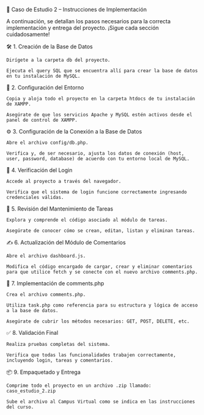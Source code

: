 📘 Caso de Estudio 2 – Instrucciones de Implementación

A continuación, se detallan los pasos necesarios para la correcta implementación y entrega del proyecto. ¡Sigue cada sección cuidadosamente!

🛠️ 1. Creación de la Base de Datos

    Dirígete a la carpeta db del proyecto.

    Ejecuta el query SQL que se encuentra allí para crear la base de datos en tu instalación de MySQL.


📁 2. Configuración del Entorno

    Copia y aloja todo el proyecto en la carpeta htdocs de tu instalación de XAMPP.

    Asegúrate de que los servicios Apache y MySQL estén activos desde el panel de control de XAMPP.


⚙️ 3. Configuración de la Conexión a la Base de Datos

    Abre el archivo config/db.php.

    Verifica y, de ser necesario, ajusta los datos de conexión (host, user, password, database) de acuerdo con tu entorno local de MySQL.


🔐 4. Verificación del Login

    Accede al proyecto a través del navegador.

    Verifica que el sistema de login funcione correctamente ingresando credenciales válidas.


🧾 5. Revisión del Mantenimiento de Tareas

    Explora y comprende el código asociado al módulo de tareas.

    Asegúrate de conocer cómo se crean, editan, listan y eliminan tareas.


✍️ 6. Actualización del Módulo de Comentarios

    Abre el archivo dashboard.js.

    Modifica el código encargado de cargar, crear y eliminar comentarios para que utilice fetch y se conecte con el nuevo archivo comments.php.


📄 7. Implementación de comments.php 

    Crea el archivo comments.php.

    Utiliza task.php como referencia para su estructura y lógica de acceso a la base de datos.

    Asegúrate de cubrir los métodos necesarios: GET, POST, DELETE, etc.


✅ 8. Validación Final

    Realiza pruebas completas del sistema.

    Verifica que todas las funcionalidades trabajen correctamente, incluyendo login, tareas y comentarios.


📦 9. Empaquetado y Entrega

    Comprime todo el proyecto en un archivo .zip llamado:
    caso_estudio_2.zip

    Sube el archivo al Campus Virtual como se indica en las instrucciones del curso.

    